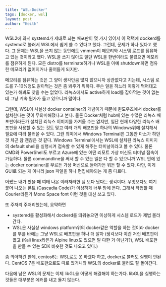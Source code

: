 ```yaml
---
title: "WSL-Docker"
tags: [docker, wsl]
layout: post
author: "Keith"
---
```


WSL2에 와서 systemd가 제대로 되는 배포판이 몇 가지 있어서 이 덕택에 dockerd를 systemd로 불러서 WSL에서 쉽게 쓸 수 있다고 했다. 그런데, 문제가 하나 있다고 했다. 그 문제는 WSL을 쓰지 않는 동안에도 vmmem이 메모리와 시스템 로드를 점유하고 있는 것이라고 했다. WSL을 쓰지 않아도 일단 WSL을 한번이라도 불렀으면 메모리를 점유하게 된다. 모든 distro를 terminate하거나 WSL을 아예 shutdown하면 점유한 메모리가 없어지거나 줄어들게 되지만.

메모리를 점유하는 것은 그 양이 생각만큼 많지 않으니까 상관없다고 치는데, 시스템 로드를 7-10%정도 갉아먹는 것은 좀 봐주기 뭐하다. 무슨 일을 하느라 이렇게 먹어대고 있는가 해봐도 찾을 수는 없었다. 리눅스에서도 active하게 load를 잡아먹는 것이 없는데 그냥 계속 뭔가가 돌고 있으니까 말이다.

그런데, WSL이 사실상 docker container의 개념이기 때문에 윈도우즈에서 docker를 설치한다는 것이 무의미해졌다고 본다. 물론 Docker처럼 hub에 있는 수많은 리눅스 배포판이라든가 설치된 리눅스 이미지를 가져올 수는 없지만, 일단 현재 다양한 리눅스 배포판을 사용할 수 있는 것도 맞고 여러 개의 배포판을 하나의 Windows위에 설치해서 필요에 따라 불러쓸 수 있다. 그런 의미에서 Windows Terminal은 그동안 마소가 하던 것 치곤 참 괜찮은 것 같다. Windows Terminal에서는 WSL에 설치된 리눅스 이미지의 default shell을 실행시겨 접속할 수 있게 해주는 터미널이라고 볼 수 있다. 물론 CMD와 PowerShell도 부르고 Azure에 있는 어떤 리모트 가상 머신도 터미널 접속이 가능하다. 물론 commandline을 써서 할 수 있는 일은 다 할 수 있으니까 WSL 안에 있는 docker container를 부르든 가상 머신으로 들어가든 뭐든 할 수 있다. 다만, 이게 GUI로 되는 게 아니라 json 파일을 하나 편집해야되는 게 좀 다르다.

어쨌든 내가 봤을 때 여태 나온 이러저러한 텀 보다 낫다는 생각이다. 무엇보다도 여기 붙어 나오는 폰트 (Cascadia Code)가 이상하게 너무 맘에 든다. 그래서 작업할 때 Courier라든가 Mono Space font 이런 것들 대신 쓰고 있다.

또 주저리 주저리했는데, 요약하면 
- systemd를 활성화해서 dockerd를 띄워놓으면 이상하게 시스템 로드가 제법 올라간다. 
- WSL은 사실상 windows platform위의 docker같은 역할을 하는 것이라 docker를 부를 바에는 그냥 WSL로 배포판을 하나 더 깔자 (생각보다 이런 저런 배포판이 많고 (Kali linux라든가 Alpine linux도 있으면 말 다한 거 아닌가?), WSL 배포판을 만들 수 있는 SDK 비슷한 것도 나오고 있다.)

좀 의아하긴 한데, centos6는 WSL로도 못 하겠다 하고, docker로 불러도 실행이 안된다. CentOS 7은 배포판으로도 따로 있거니와 WSL의 docker로 불러도 잘 돌아간다.

다음에 남은 WSL의 문제는 이제 libGL을 어떻게 해결해야 하는가다. libGL을 실행하는 것들은 대부분은 에러를 내고 돌지 않는다.